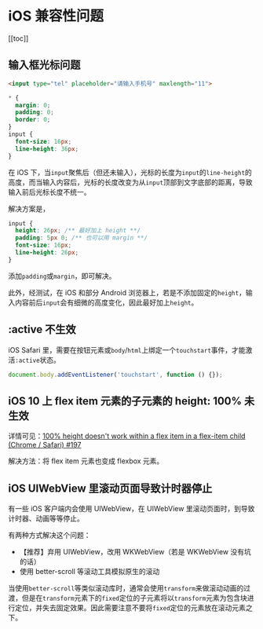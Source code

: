 # iOS 兼容性问题

[[toc]]

## 输入框光标问题

```html
<input type="tel" placeholder="请输入手机号" maxlength="11">
```

```css
* {
  margin: 0;
  padding: 0;
  border: 0;
}
input {
  font-size: 16px;
  line-height: 36px;
}
```

在 iOS 下，当`input`聚焦后（但还未输入），光标的长度为`input`的`line-height`的高度，而当输入内容后，光标的长度改变为从`input`顶部到文字底部的距离，导致输入前后光标长度不统一。

解决方案是，

```css
input {
  height: 26px; /** 最好加上 height **/
  padding: 5px 0; /** 也可以用 margin **/
  font-size: 16px;
  line-height: 26px;
}
```

添加`padding`或`margin`，即可解决。

此外，经测试，在 iOS 和部分 Android 浏览器上，若是不添加固定的`height`，输入内容前后`input`会有细微的高度变化，因此最好加上`height`。

## :active 不生效

iOS Safari 里，需要在按钮元素或`body`/`html`上绑定一个`touchstart`事件，才能激活`:active`状态。

```js
document.body.addEventListener('touchstart', function () {});
```

## iOS 10 上 flex item 元素的子元素的 height: 100% 未生效

详情可见：[100% height doesn't work within a flex item in a flex-item child (Chrome / Safari) #197](https://github.com/philipwalton/flexbugs/issues/197)

解决方法：将 flex item 元素也变成 flexbox 元素。

## iOS UIWebView 里滚动页面导致计时器停止

有一些 iOS 客户端内会使用 UIWebView，在 UIWebView 里滚动页面时，到导致计时器、动画等等停止。

有两种方式解决这个问题：

- 【推荐】弃用 UIWebView，改用 WKWebView（若是 WKWebView 没有坑的话）
- 使用 better-scroll 等滚动工具模拟原生的滚动

当使用`better-scroll`等类似滚动库时，通常会使用`transform`来做滚动动画的过渡，但是在`transform`元素下的`fixed`定位的子元素将以`transform`元素为包含块进行定位，并失去固定效果。因此需要注意不要将`fixed`定位的元素放在滚动元素之下。
